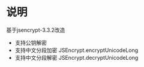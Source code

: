 # 说明
基于jsencrypt-3.3.2改造
- 支持公钥解密
- 支持中文分段加密 JSEncrypt.encryptUnicodeLong
- 支持中文分段解密 JSEncrypt.decryptUnicodeLong
